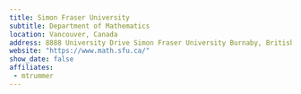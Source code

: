 ```yaml
---
title: Simon Fraser University
subtitle: Department of Mathematics
location: Vancouver, Canada
address: 8888 University Drive Simon Fraser University Burnaby, British Columbia V5A 1S6 Canada
website: "https://www.math.sfu.ca/"
show_date: false
affiliates:
 - mtrummer
---
```

